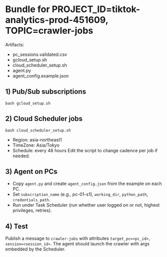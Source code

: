 
# Bundle for PROJECT_ID=tiktok-analytics-prod-451609, TOPIC=crawler-jobs

Artifacts:
- pc_sessions.validated.csv
- gcloud_setup.sh
- cloud_scheduler_setup.sh
- agent.py
- agent_config.example.json

## 1) Pub/Sub subscriptions
```
bash gcloud_setup.sh
```

## 2) Cloud Scheduler jobs
```
bash cloud_scheduler_setup.sh
```
- Region: asia-northeast1
- TimeZone: Asia/Tokyo
- Schedule: every 48 hours
Edit the script to change cadence per job if needed.

## 3) Agent on PCs
- Copy `agent.py` and create `agent_config.json` from the example on each PC.
- Set `subscription_name` (e.g., pc-01-s1), `working_dir`, `python_path`, `credentials_path`.
- Run under Task Scheduler (run whether user logged on or not, highest privileges, retries).

## 4) Test
Publish a message to `crawler-jobs` with attributes `target_pc=<pc_id>, session=<session_id>`. The agent should launch the crawler with args embedded by the Scheduler.
